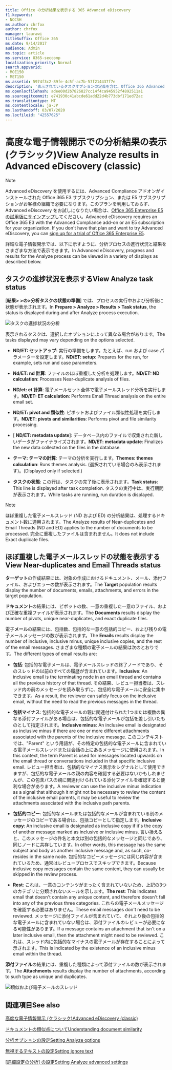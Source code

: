 ```yaml
---
title: Office の分析結果を表示する 365 Advanced eDiscovery
f1.keywords:
- NOCSH
ms.author: chrfox
author: chrfox
manager: laurawi
titleSuffix: Office 365
ms.date: 9/14/2017
audience: Admin
ms.topic: article
ms.service: O365-seccomp
localization_priority: Normal
search.appverid:
- MOE150
- MET150
ms.assetid: 5974f3c2-89fe-4c5f-ac7b-57f214437f7e
description: '表示されているタスクオプションの定義を含む、Office 365 Advanced eDiscovery の分析プロセスの結果を表示する場所について説明します。  '
ms.openlocfilehash: adee00d2b7826827cc14f4ca945952f4892511a1
ms.sourcegitcommit: e741930c41abcde61add22d4b773dbf171ed72ac
ms.translationtype: MT
ms.contentlocale: ja-JP
ms.lasthandoff: 03/07/2020
ms.locfileid: "42557625"
---
```

# <a name="view-analyze-results-in-advanced-ediscovery-classic"></a><span data-ttu-id="b1353-103">高度な電子情報開示での分析結果の表示 (クラシック)</span><span class="sxs-lookup"><span data-stu-id="b1353-103">View Analyze results in Advanced eDiscovery (classic)</span></span>

> [!NOTE]
> <span data-ttu-id="b1353-p101">Advanced eDiscovery を使用するには、Advanced Compliance アドオンがインストールされた Office 365 E3 サブスクリプション、または E5 サブスクリプションがお客様の組織で必要になります。このプランを利用しておらず、Advanced eDiscovery をお試しになりたい場合は、[Office 365 Enterprise E5 の試用版にサインアップ](https://go.microsoft.com/fwlink/p/?LinkID=698279)してください。</span><span class="sxs-lookup"><span data-stu-id="b1353-p101">Advanced eDiscovery requires an Office 365 E3 with the Advanced Compliance add-on or an E5 subscription for your organization. If you don't have that plan and want to try Advanced eDiscovery, you can [sign up for a trial of Office 365 Enterprise E5](https://go.microsoft.com/fwlink/p/?LinkID=698279).</span></span> 
  
<span data-ttu-id="b1353-106">詳細な電子情報開示では、以下に示すように、分析プロセスの進行状況と結果をさまざまな方法で表示できます。</span><span class="sxs-lookup"><span data-stu-id="b1353-106">In Advanced eDiscovery, progress and results for the Analyze process can be viewed in a variety of displays as described below.</span></span>
  
## <a name="view-analyze-task-status"></a><span data-ttu-id="b1353-107">タスクの進捗状況を表示する</span><span class="sxs-lookup"><span data-stu-id="b1353-107">View Analyze task status</span></span>

<span data-ttu-id="b1353-108">[**結果\> \>の\>分析タスクの状態の準備**] では、プロセスの実行中および分析後に状態が表示されます。</span><span class="sxs-lookup"><span data-stu-id="b1353-108">In **Prepare \> Analyze \> Results \> Task status**, the status is displayed during and after Analyze process execution.</span></span> 
  
![タスクの進捗状況の分析](../media/d0372978-ce08-4f4e-a1fc-aa918ae44364.png)
  
<span data-ttu-id="b1353-110">表示されるタスクは、選択したオプションによって異なる場合があります。</span><span class="sxs-lookup"><span data-stu-id="b1353-110">The tasks displayed may vary depending on the options selected.</span></span> 
  
- <span data-ttu-id="b1353-111">**ND/ET: セットアップ**: 実行の準備をします。たとえば、run および case パラメーターを設定します。</span><span class="sxs-lookup"><span data-stu-id="b1353-111">**ND/ET: setup**: Prepares for the run, for example, sets run and case parameters.</span></span>
    
- <span data-ttu-id="b1353-112">**Nd/ET: nd 計算**: ファイルのほぼ重複した分析を処理します。</span><span class="sxs-lookup"><span data-stu-id="b1353-112">**ND/ET: ND calculation**: Processes Near-duplicate analysis of files.</span></span>
    
- <span data-ttu-id="b1353-113">**ND/et: et 計算**: 電子メールセット全体で電子メールスレッド分析を実行します。</span><span class="sxs-lookup"><span data-stu-id="b1353-113">**ND/ET: ET calculation**: Performs Email Thread analysis on the entire email set.</span></span>
    
- <span data-ttu-id="b1353-114">**ND/ET: pivot and 類似性**: ピボットおよびファイル類似性処理を実行します。</span><span class="sxs-lookup"><span data-stu-id="b1353-114">**ND/ET: pivots and similarities**: Performs pivot and file similarity processing.</span></span>
    
- <span data-ttu-id="b1353-115">[ **ND/ET: metadata update**]: データベース内のファイルで収集された新しいデータがファイナライズされます。</span><span class="sxs-lookup"><span data-stu-id="b1353-115">**ND/ET: metadata update**: Finalizes the new data collected on the files in the database.</span></span>
    
- <span data-ttu-id="b1353-116">**テーマ: テーマの計算**: テーマの分析を実行します。</span><span class="sxs-lookup"><span data-stu-id="b1353-116">**Themes: themes calculation**: Runs themes analysis.</span></span> <span data-ttu-id="b1353-117">(選択されている場合のみ表示されます)。</span><span class="sxs-lookup"><span data-stu-id="b1353-117">(Displayed only if selected.)</span></span>
    
- <span data-ttu-id="b1353-118">**タスクの状態**: この行は、タスクの完了後に表示されます。</span><span class="sxs-lookup"><span data-stu-id="b1353-118">**Task status**: This line is displayed after task completion.</span></span> <span data-ttu-id="b1353-119">タスクの実行中は、実行期間が表示されます。</span><span class="sxs-lookup"><span data-stu-id="b1353-119">While tasks are running, run duration is displayed.</span></span>
    
> [!NOTE]
> <span data-ttu-id="b1353-120">ほぼ重複した電子メールスレッド (ND および ED) の分析結果は、処理するドキュメント数に適用されます。</span><span class="sxs-lookup"><span data-stu-id="b1353-120">The Analyze results of Near-duplicates and Email Threads (ND and ED) applies to the number of documents to be processed.</span></span> <span data-ttu-id="b1353-121">完全に重複したファイルは含まれません。</span><span class="sxs-lookup"><span data-stu-id="b1353-121">It does not include Exact duplicate files.</span></span> 
  
## <a name="view-near-duplicates-and-email-threads-status"></a><span data-ttu-id="b1353-122">ほぼ重複した電子メールスレッドの状態を表示する</span><span class="sxs-lookup"><span data-stu-id="b1353-122">View Near-duplicates and Email Threads status</span></span>

<span data-ttu-id="b1353-123">**ターゲット**の作成結果には、対象の作成におけるドキュメント、メール、添付ファイル、およびエラーの数が表示されます。</span><span class="sxs-lookup"><span data-stu-id="b1353-123">The **Target** population results display the number of documents, emails, attachments, and errors in the target population.</span></span> 
  
<span data-ttu-id="b1353-124">**ドキュメント**の結果には、ピボットの数、一意の重複した一意のファイル、および正確な重複ファイルが表示されます。</span><span class="sxs-lookup"><span data-stu-id="b1353-124">The **Documents** results display the number of pivots, unique near-duplicates, and exact duplicate files.</span></span> 
  
<span data-ttu-id="b1353-125">電子**メール**の結果には、包括数、包括的な一意の包括的コピー、および残りの電子メールメッセージの数が表示されます。</span><span class="sxs-lookup"><span data-stu-id="b1353-125">The **Emails** results display the number of inclusive, inclusive minus, unique inclusive copies, and the rest of the email messages.</span></span> <span data-ttu-id="b1353-126">さまざまな種類の電子メールの結果は次のとおりです。</span><span class="sxs-lookup"><span data-stu-id="b1353-126">The different types of email results are:</span></span> 
  
- <span data-ttu-id="b1353-127">**包括**: 包括的な電子メールは、電子メールスレッドの終了ノードであり、そのスレッドの以前のすべての履歴が含まれています。</span><span class="sxs-lookup"><span data-stu-id="b1353-127">**Inclusive**: An inclusive email is the terminating node in an email thread and contains all the previous history of that thread.</span></span> <span data-ttu-id="b1353-128">その結果、レビュー担当者は、スレッド内の前のメッセージを読み取らずに、包括的な電子メールに安全に集中できます。</span><span class="sxs-lookup"><span data-stu-id="b1353-128">As a result, the reviewer can safely focus on the inclusive email, without the need to read the previous messages in the thread.</span></span> 
    
- <span data-ttu-id="b1353-129">**包括マイナス**: 包括的な電子メールの親に関連付けられた1つまたは複数の異なる添付ファイルがある場合は、包括的な電子メールが包括を差し引いたものとして指定されます。</span><span class="sxs-lookup"><span data-stu-id="b1353-129">**Inclusive minus**: An inclusive email is designated as inclusive minus if there are one or more different attachments associated with the parents of the inclusive message.</span></span> <span data-ttu-id="b1353-130">このコンテキストでは、"Parent" という用語が、その特定の包括的な電子メールに含まれている電子メールスレッドまたは会話の上にあるメッセージに使用されます。</span><span class="sxs-lookup"><span data-stu-id="b1353-130">In this context, the term Parent is used for messages located upwards on the email thread or conversations included in that specific inclusive email.</span></span> <span data-ttu-id="b1353-131">レビュー担当者は、包括的なマイナス表示をシグナルとして使用できますが、包括的な電子メールの親の内容を確認する必要はないかもしれませんが、この包含パスの親に関連付けられている添付ファイルを確認すると便利な場合があります。</span><span class="sxs-lookup"><span data-stu-id="b1353-131">A reviewer can use the inclusive minus indication as a signal that although it might not be necessary to review the content of the inclusive email parents, it may be useful to review the attachments associated with the inclusive path parents.</span></span> 
    
- <span data-ttu-id="b1353-132">**包括的コピー**: 包括的なメールまたは包括的なメールが含まれている別のメッセージのコピーである場合は、包括コピーとして指定します。</span><span class="sxs-lookup"><span data-stu-id="b1353-132">**Inclusive copy**: An inclusive email is designated as inclusive copy if it's the copy of another message marked as inclusive or inclusive minus.</span></span> <span data-ttu-id="b1353-133">言い換えると、このメッセージの件名と本文は別の包括的なメッセージと同じであり、同じノードに共存しています。</span><span class="sxs-lookup"><span data-stu-id="b1353-133">In other words, this message has the same subject and body as another inclusive message and, as such, co-resides in the same node.</span></span> <span data-ttu-id="b1353-134">包括的なコピーメッセージには同じ内容が含まれているため、通常はレビュープロセスでスキップできます。</span><span class="sxs-lookup"><span data-stu-id="b1353-134">Because inclusive copy messages contain the same content, they can usually be skipped in the review process.</span></span> 
    
- <span data-ttu-id="b1353-135">**Rest**: これは、一意のコンテンツがまったく含まれていないため、上記の3つのカテゴリに分類されないメールを示します。</span><span class="sxs-lookup"><span data-stu-id="b1353-135">**The rest**: This indicates email that doesn't contain any unique content, and therefore doesn't fall into any of the previous three categories.</span></span> <span data-ttu-id="b1353-136">これらの電子メールメッセージを確認する必要はありません。</span><span class="sxs-lookup"><span data-stu-id="b1353-136">These email messages don't need to be reviewed.</span></span> <span data-ttu-id="b1353-137">メッセージに添付ファイルが含まれていて、それより後の包括的な電子メールに含まれていない場合は、添付ファイルのレビューが必要になる可能性があります。</span><span class="sxs-lookup"><span data-stu-id="b1353-137">If a message contains an attachment that isn't on a later inclusive email, then the attachment might need to be reviewed.</span></span> <span data-ttu-id="b1353-138">これは、スレッド内に包括的なマイナスの電子メールが存在することによって示されます。</span><span class="sxs-lookup"><span data-stu-id="b1353-138">This is indicated by the existence of an inclusive minus email within the thread.</span></span>
    
<span data-ttu-id="b1353-139">**添付ファイル**の結果には、重複した種類によって添付ファイルの数が表示されます。</span><span class="sxs-lookup"><span data-stu-id="b1353-139">The **Attachments** results display the number of attachments, according to such type as unique and duplicates.</span></span> 
  
![類似および電子メールのスレッド](../media/54491303-0ee3-4739-b42e-d1ee486842fd.png)
  
## <a name="see-also"></a><span data-ttu-id="b1353-141">関連項目</span><span class="sxs-lookup"><span data-stu-id="b1353-141">See also</span></span>

[<span data-ttu-id="b1353-142">高度な電子情報開示 (クラシック)</span><span class="sxs-lookup"><span data-stu-id="b1353-142">Advanced eDiscovery (classic)</span></span>](office-365-advanced-ediscovery.md)
  
[<span data-ttu-id="b1353-143">ドキュメントの類似点について</span><span class="sxs-lookup"><span data-stu-id="b1353-143">Understanding document similarity</span></span>](understand-document-similarity-in-advanced-ediscovery.md)
  
[<span data-ttu-id="b1353-144">分析オプションの設定</span><span class="sxs-lookup"><span data-stu-id="b1353-144">Setting Analyze options</span></span>](set-analyze-options-in-advanced-ediscovery.md)
  
[<span data-ttu-id="b1353-145">無視するテキストの設定</span><span class="sxs-lookup"><span data-stu-id="b1353-145">Setting ignore text</span></span>](set-ignore-text-in-advanced-ediscovery.md)
  
<span data-ttu-id="b1353-146">[[詳細設定の分析] の設定](view-analyze-results-in-advanced-ediscovery.md)</span><span class="sxs-lookup"><span data-stu-id="b1353-146">[Setting Analyze advanced settings](view-analyze-results-in-advanced-ediscovery.md)</span></span>


